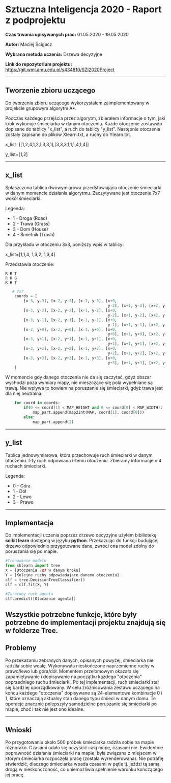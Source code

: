 # Sztuczna Inteligencja 2020 - Raport z podprojektu

**Czas trwania opisywanych prac:** 01.05.2020 - 19.05.2020

**Autor:** Maciej Ścigacz

**Wybrana metoda uczenia:** Drzewa decyzyjne

**Link do repozytorium projektu:** https://git.wmi.amu.edu.pl/s434810/SZI2020Project

---
## Tworzenie zbioru uczącego

Do tworzenia zbioru uczącego wykorzystałem zaimplementowany w projekcie grupowym algorytm A*.

Podczas każdego przejścia przez algorytm, zbierałem informacje o tym, jaki krok wykonuje śmieciarka w danym otoczeniu.
Każde otoczenie zostawało dopisane do tablicy "x_list", a ruch do tablicy "y_list".
Następnie otoczenia zostały zapisane do plików Xlearn.txt, a ruchy do Ylearn.txt.

x_list=[[1,2,4,1,2,1,3,3,1],[3,3,3,1,1,1,4,1,4]]

y_list=[1,2]

---
## x_list

Spłaszczona tablica dwuwymiarowa przedstawiająca otoczenie śmieciarki w danym momencie działania algorytmu.
Zaczytywane jest otoczenie 7x7 wokół śmieciarki.

Legenda:

- 1 - Droga (Road)
- 2 - Trawa (Grass)
- 3 - Dom (House)
- 4 - Śmietnik (Trash)

Dla przykładu w otoczeniu 3x3, poniższy wpis w tablicy:

x_list=[1,1,4,
        1,3,2,
        1,3,4]

Przedstawia otoczenie:

```
R R T
R H G
R H T
```
```Python
   # 7x7
    coords = [
        [x-3, y-3], [x-2, y-3], [x-1, y-3], [x+0,
                                             y-3], [x+1, y-3], [x+2, y-3], [x+3, y-3],
        [x-3, y-2], [x-2, y-2], [x-1, y-2], [x+0,
                                             y-2], [x+1, y-2], [x+2, y-2], [x+3, y-2],
        [x-3, y-1], [x-2, y-1], [x-1, y-1], [x+0,
                                             y-1], [x+1, y-1], [x+2, y-1], [x+3, y-1],
        [x-3, y+0], [x-2, y+0], [x-1, y+0], [x+0,
                                             y+0], [x+1, y+0], [x+2, y+0], [x+3, y+0],
        [x-3, y+1], [x-2, y+1], [x-1, y+1], [x+0,
                                             y+1], [x+1, y+1], [x+2, y+1], [x+3, y+1],
        [x-3, y+2], [x-2, y+2], [x-1, y+2], [x+0,
                                             y+2], [x+1, y+2], [x+2, y+2], [x+3, y+2],
        [x-3, y+3], [x-2, y+3], [x-1, y+3], [x+0,
                                             y+3], [x+1, y+3], [x+2, y+3], [x+3, y+3]
    ]
```
W momencie gdy danego otoczenia nie da się zaczytać, gdyż obszar wychodzi poza wymiary mapy, nie mieszczące się pola wypełniane są trawą. Nie wpływa to bowiem na poruszanie się śmieciarki, gdyż trawa jest dla niej neutralna.

```Python
    for coord in coords:
        if(0 <= coord[1] < MAP_HEIGHT and 0 <= coord[0] < MAP_WIDTH):
            map_part.append(map2int(MAP, coord[1], coord[0]))
        else:
            map_part.append(2)
```
---
## y_list

Tablica jednowymiarowa, która przechowuje ruch śmieciarki w danym otoczeniu. I-ty ruch odpowiada i-temu otoczeniu. Zbieramy informacje o 4 ruchach śmieciarki.

Legenda:

- 0 - Góra
- 1 - Dół
- 2 - Lewo
- 3 - Prawo
---
## Implementacja

Do implementacji uczenia poprzez drzewo decyzyjne użyłem bibiliotekę **scikit learn** dostępną w języku **python**.
Przekazując do funkcji budującej drzewo odpowiednio przygotowane dane, zwróci ona model zdolny do poruszania się po mapie.

```python
#Trenowanie modelu
from sklearn import tree
X = [Otoczenia 7x7 w danym kroku]
Y = [Kolejne ruchy odpowiadające danemu otoczeniu]
clf = tree.DecisionTreeClassifier()
clf = clf.fit(X, Y)

#Zwrócony ruch agenta
clf.predict([Otoczenie agenta])
```

Wszystkie potrzebne funkcje, które były potrzebne do implementacji projektu znajdują się w folderze **Tree**. 
---
## Problemy
Po przekazaniu zebranych danych, opisanych powyżej, śmieciarka nie radziła sobie wcalę. Wykonywała nieskończone naprzemienne ruchy w prawo/lewo lub góra/dół.
Momentem przełomowym okazało się zapamiętywanie i dopisywanie na początku każdego "otoczenia" poprzedniego ruchu śmieciarki. Po tej implementacji, ruch śmieciarki stał się bardziej uporządkowany.
W celu zróżnicowania zestawu uczącego na końcu każdego "otoczenia" dopisywane są 24-elementowe kombinacje 0 i 1, które oznaczają aktualny stan danego typu śmieci w danym domu.
Te operacje znacznie polepszyły samodzielne poruszanie się śmieciarki po mapie, choć i tak nie jest ono idealne.

---
## Wnioski
Po przygotowaniu około 500 próbek śmieciarka radziła sobie na mapie różnorako. Czasami udało się oczyścić całą mapę, czasami nie. Ewidentnie poprawność działania śmieciarki na mapie, była związana z miejscem w którym śmieciarka rozpoczęła pracę (została wyrenderowana). Nie potrafię stwierdzić, dlaczego śmieciarka wpada czasami w pętle tj. jeździ tą samą drogą w nieskończoność, co uniemożliwia spełnienie warunku kończącego jej pracę.